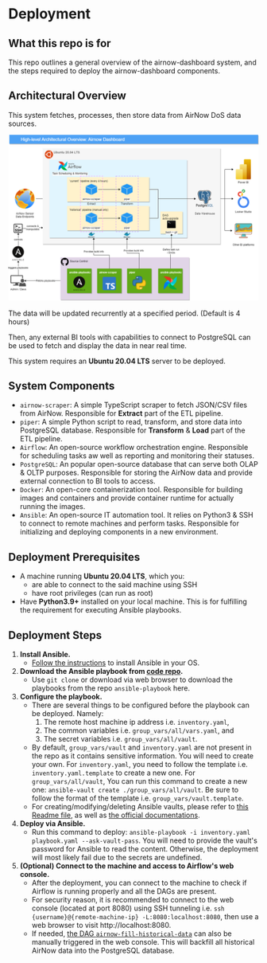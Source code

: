 # Deployment

## What this repo is for

This repo outlines a general overview of the airnow-dashboard system, and the steps required to deploy the airnow-dashboard components.

## Architectural Overview

This system fetches, processes, then store data from AirNow DoS data sources.

![Architectural Diagram](airnow-dashboard-overview.drawio.png)

The data will be updated recurrently at a specified period. (Default is 4 hours)

Then, any external BI tools with capabilities to connect to PostgreSQL can be used to fetch and display the data in near real time.

This system requires an **Ubuntu 20.04 LTS** server to be deployed. 

## System Components

- `airnow-scraper`: A simple TypeScript scraper to fetch JSON/CSV files from AirNow. Responsible for **Extract** part of the ETL pipeline.
- `piper`: A simple Python script to read, transform, and store data into PostgreSQL database. Responsible for **Transform** & **Load** part of the ETL pipeline.
- `Airflow`: An open-source workflow orchestration engine. Responsible for scheduling tasks aw well as reporting and monitoring their statuses.
- `PostgreSQL`: An popular open-source database that can serve both OLAP & OLTP purposes. Responsible for storing the AirNow data and provide external connection to BI tools to access.
- `Docker`: An open-core containerization tool. Responsible for building images and containers and provide container runtime for actually running the images.
- `Ansible`: An open-source IT automation tool. It relies on Python3 & SSH to connect to remote machines and perform tasks. Responsible for initializing and deploying components in a new environment.

## Deployment Prerequisites

- A machine running **Ubuntu 20.04 LTS**, which you:
  - are able to connect to the said machine using SSH
  - have root privileges (can run as root)
- Have **Python3.9+** installed on your local machine. This is for fulfilling the requirement for executing Ansible playbooks. 

## Deployment Steps

1. **Install Ansible.**
   - [Follow the instructions](https://docs.ansible.com/ansible/latest/installation_guide/intro_installation.html) to install Ansible in your OS.
2. **Download the Ansible playbook from [code repo](https://github.com/airnow-dashboard/ansible-playbooks).**
   - Use `git clone` or download via web browser to download the playbooks from the repo `ansible-playbook` here.
3. **Configure the playbook.**
   - There are several things to be configured before the playbook can be deployed. Namely:
     1. The remote host machine ip address i.e. `inventory.yaml`,
     2. The common variables i.e. `group_vars/all/vars.yaml`, and
     3. The secret variables i.e. `group_vars/all/vault`.
   - By default, `group_vars/vault` and `inventory.yaml` are not present in the repo as it contains sensitive information. You will need to create your own. For `inventory.yaml`, you need to follow the template i.e. `inventory.yaml.template` to create a new one. For `group_vars/all/vault`, You can run this command to create a new one: `ansible-vault create ./group_vars/all/vault`. Be sure to follow the format of the template i.e. `group_vars/vault.template`.
   - For creating/modifying/deleting Ansible vaults, please refer to [this Readme file](https://github.com/airnow-dashboard/ansible-playbooks#readme), as well as [the official documentations](https://docs.ansible.com/ansible/2.8/user_guide/vault.html).
4. **Deploy via Ansible.**
   - Run this command to deploy: `ansible-playbook -i inventory.yaml playbook.yaml --ask-vault-pass`. You will need to provide the vault's password for Ansible to read the content. Otherwise, the deployment will most likely fail due to the secrets are undefined.
5. **(Optional) Connect to the machine and access to Airflow's web console.**
   - After the deployment, you can connect to the machine to check if Airflow is running properly and all the DAGs are present.
   - For security reason, it is recommended to connect to the web console (located at port 8080) using SSH tunneling i.e. `ssh {username}@{remote-machine-ip} -L:8080:localhost:8080`, then use a web browser to visit http://localhost:8080.
   - If needed, [the DAG `airnow-fill-historical-data`](https://github.com/airnow-dashboard/airflow-dags/blob/master/airnow-fill-historical-data.py) can also be manually triggered in the web console. This will backfill all historical AirNow data into the PostgreSQL database.
